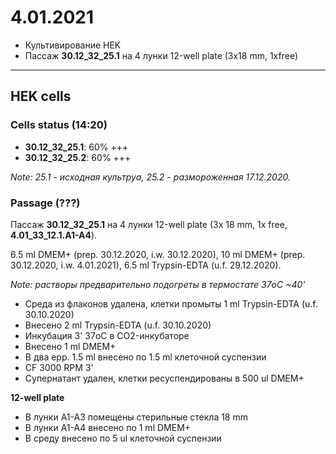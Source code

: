 4.01.2021
==========

- Культивирование HEK
- Пассаж **30.12_32_25.1** на 4 лунки 12-well plate (3x18 mm, 1xfree)

---

## HEK cells
### Cells status (14:20)
- **30.12_32_25.1**: 60% +++
- **30.12_32_25.2**: 60% +++

*Note: 25.1 - исходная культруа, 25.2 - размороженная 17.12.2020.*

### Passage (???)
Пассаж **30.12_32_25.1** на 4 лунки 12-well plate (3x 18 mm, 1x free, **4.01_33_12.1.A1-A4**).

6.5 ml DMEM+ (prep. 30.12.2020, i.w. 30.12.2020), 10 ml DMEM+ (prep. 30.12.2020, i.w. 4.01.2021), 6.5 ml Trypsin-EDTA (u.f. 29.12.2020).

*Note: растворы предварительно подогреты в термостате 37oC \~40'*

- Среда из флаконов удалена, клетки промыты 1 ml Trypsin-EDTA (u.f. 30.10.2020)
- Внесено 2 ml Trypsin-EDTA (u.f. 30.10.2020)
- Инкубация 3' 37oC в CO2-инкубаторе
- Внесено 1 ml DMEM+
- В два epp. 1.5 ml внесено по 1.5 ml клеточной суспензии
- CF 3000 RPM 3'
- Супернатант удален, клетки ресуспендированы в 500 ul DMEM+

**12-well plate**
- В лунки A1-A3 помещены стерильные стекла 18 mm
- В лунки A1-A4 внесено по 1 ml DMEM+
- В среду внесено по 5 ul клеточной суспензии